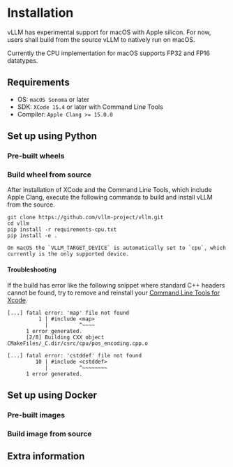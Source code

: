 # Installation

vLLM has experimental support for macOS with Apple silicon. For now, users shall build from the source vLLM to natively run on macOS.

Currently the CPU implementation for macOS supports FP32 and FP16 datatypes.

## Requirements

- OS: `macOS Sonoma` or later
- SDK: `XCode 15.4` or later with Command Line Tools
- Compiler: `Apple Clang >= 15.0.0`

## Set up using Python

### Pre-built wheels

### Build wheel from source

After installation of XCode and the Command Line Tools, which include Apple Clang, execute the following commands to build and install vLLM from the source.

```console
git clone https://github.com/vllm-project/vllm.git
cd vllm
pip install -r requirements-cpu.txt
pip install -e . 
```

```{note}
On macOS the `VLLM_TARGET_DEVICE` is automatically set to `cpu`, which currently is the only supported device.
```

#### Troubleshooting

If the build has error like the following snippet where standard C++ headers cannot be found, try to remove and reinstall your
[Command Line Tools for Xcode](https://developer.apple.com/download/all/).

```text
[...] fatal error: 'map' file not found
          1 | #include <map>
            |          ^~~~~
      1 error generated.
      [2/8] Building CXX object CMakeFiles/_C.dir/csrc/cpu/pos_encoding.cpp.o

[...] fatal error: 'cstddef' file not found
         10 | #include <cstddef>
            |          ^~~~~~~~~
      1 error generated.
```

## Set up using Docker

### Pre-built images

### Build image from source

## Extra information
